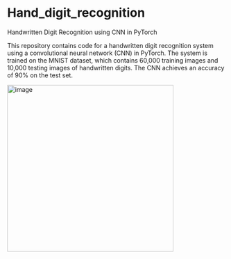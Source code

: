 # Hand_digit_recognition

Handwritten Digit Recognition using CNN in PyTorch

This repository contains code for a handwritten digit recognition system using a convolutional neural network (CNN) in PyTorch. The system is trained on the MNIST dataset, which contains 60,000 training images and 10,000 testing images of handwritten digits. The CNN achieves an accuracy of 90% on the test set.


<img width="383" alt="image" src="https://github.com/ManoBharathi93/Hand_digit_recognition/assets/88357044/31fecfab-e664-4bb5-8f34-6b072de2dda8">

